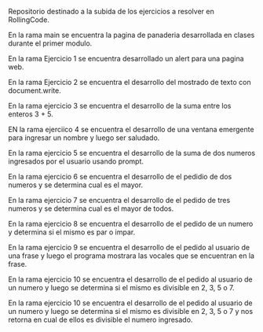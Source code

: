 Repositorio destinado a la subida de los ejercicios a resolver en RollingCode.

En la rama main se encuentra la pagina de panaderia desarrollada en clases durante el primer modulo.

En la rama Ejercicio 1 se encuentra desarrollado un alert para una pagina web.

En la rama Ejercicio 2 se encuentra el desarrollo del mostrado de texto con document.write.

En la rama ejercicio 3 se encuentra el desarrollo de la suma entre los enteros 3 + 5.

EN la rama ejerciico 4 se encuentra el desarrollo de una ventana emergente para ingresar un nombre y luego ser saludado.

En la rama ejercicio 5 se encuentra el desarrollo de la suma de dos numeros ingresados por el usuario usando prompt.

En la rama ejercicio 6 se encuentra el desarrollo de el pedidio de dos numeros y se determina cual es el mayor.

En la rama ejercicio 7 se encuentra el desarrollo de el pedido de tres numeros y se determina cual es el mayor de todos.

En la rama ejercicio 8 se encuentra el desarrollo de el pedido de un numero y determina si el mismo es par o impar.

En la rama ejercicio 9 se encuentra el desarrollo de el pedido al usuario de una frase y luego el programa mostrara las vocales que se encuentran en la frase.

En la rama ejercicio 10 se encuentra el desarrollo de el pedido al usuario de un numero y luego se determina si el mismo es divisible en 2, 3, 5 o 7.

En la rama ejercicio 10 se encuentra el desarrollo de el pedido al usuario de un numero y luego se determina si el mismo es divisible en 2, 3, 5 o 7 y nos retorna en cual de ellos es divisible el numero ingresado.